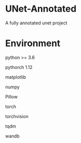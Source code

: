# UNet-Annotated
A fully annotated unet project


# Environment  
python >= 3.6

pythorch 1.12

matplotlib

numpy

Pillow

torch

torchvision

tqdm

wandb
